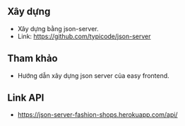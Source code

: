 ﻿## Xây dựng
 - Xây dựng bằng json-server.
 - Link: https://github.com/typicode/json-server
## Tham khảo
- Hướng dẫn xây dựng json server của easy frontend.
## Link API
- https://json-server-fashion-shops.herokuapp.com/api/
